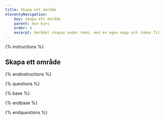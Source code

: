 ```yaml
---
title: Skapa ett område
eleventyNavigation:
    key: skapa ett område
    parent: min kurs
    order: 4
    excerpt: Området skapas under tema, med en egen mapp och index fil
---
```



{% instructions %}

## Skapa ett område


{% endinstructions %}

{% questions %}

{% base %}

{% endbase %}

{% endquestions %}